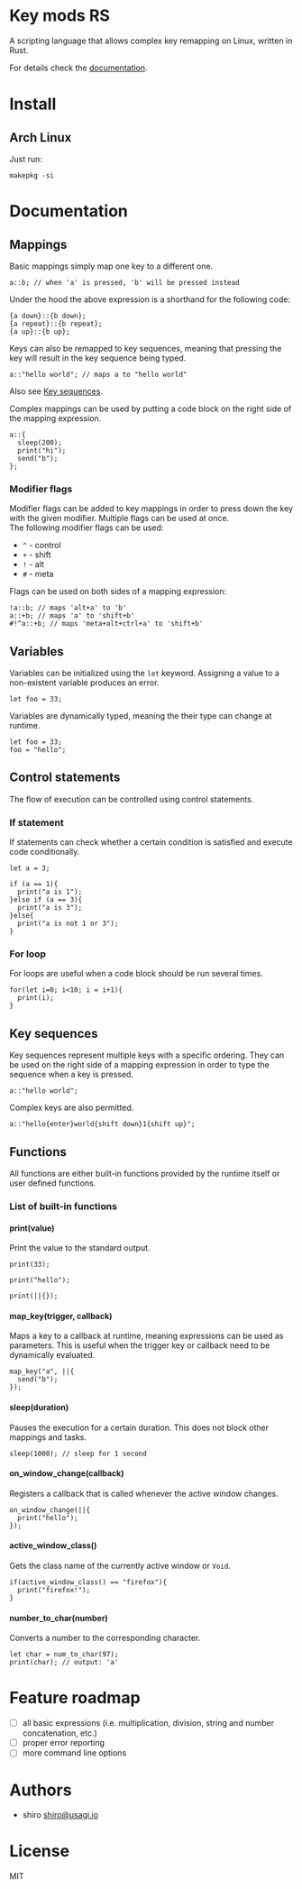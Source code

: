 # Key mods RS

A scripting language that allows complex key remapping on Linux, written in
Rust.

For details check the [documentation](#documentation).

# Install

## Arch Linux

Just run:

`makepkg -si`

# Documentation

## Mappings

Basic mappings simply map one key to a different one.

```.rust
a::b; // when 'a' is pressed, 'b' will be pressed instead
```

Under the hood the above expression is a shorthand for the following code:

```.rust
{a down}::{b down};
{a repeat}::{b repeat};
{a up}::{b up};
```

Keys can also be remapped to key sequences, meaning that pressing the key will
result in the key sequence being typed.

```.rust
a::"hello world"; // maps a to "hello world"
```

Also see [Key sequences](#key-sequences).

Complex mappings can be used by putting a code block on the right side of the
mapping expression.

```.rust
a::{
  sleep(200);
  print("hi");
  send("b");
};
```

### Modifier flags

Modifier flags can be added to key mappings in order to press down the key with
the given modifier. Multiple flags can be used at once.  
The following modifier flags can be used:

- `^` - control
- `+` - shift
- `!` - alt
- `#` - meta

Flags can be used on both sides of a mapping expression:

```.rust
!a::b; // maps 'alt+a' to 'b'
a::+b; // maps 'a' to 'shift+b'
#!^a::+b; // maps 'meta+alt+ctrl+a' to 'shift+b'
```

## Variables

Variables can be initialized using the `let` keyword. Assigning a value to a
non-existent variable produces an error.

```.rust
let foo = 33;
```

Variables are dynamically typed, meaning the their type can change at runtime.

```.rust
let foo = 33;
foo = "hello";
```

## Control statements

The flow of execution can be controlled using control statements.

### If statement

If statements can check whether a certain condition is satisfied and execute
code conditionally.

```.rust
let a = 3;

if (a == 1){
  print("a is 1");
}else if (a == 3){
  print("a is 3");
}else{
  print("a is not 1 or 3");
}
```

### For loop

For loops are useful when a code block should be run several times.

```.rust
for(let i=0; i<10; i = i+1){
  print(i);
}
```

## Key sequences

Key sequences represent multiple keys with a specific ordering. They can be
used on the right side of a mapping expression in order to type the sequence
when a key is pressed.

```.rust
a::"hello world";
```

Complex keys are also permitted.

```.rust
a::"hello{enter}world{shift down}1{shift up}";
```

## Functions

All functions are either built-in functions provided by the runtime itself or
user defined functions.

### List of built-in functions

#### print(value)

Print the value to the standard output.

```.rust
print(33);

print("hello");

print(||{});
```

#### map_key(trigger, callback)

Maps a key to a callback at runtime, meaning expressions can be used as
parameters. This is useful when the trigger key or callback need to be
dynamically evaluated.

```.rust
map_key("a", ||{
  send("b");
});
```

#### sleep(duration)

Pauses the execution for a certain duration. This does not block other mappings
and tasks.

```.rust
sleep(1000); // sleep for 1 second
```

#### on_window_change(callback)

Registers a callback that is called whenever the active window changes.

```.rust
on_window_change(||{
  print("hello");
});
```

#### active_window_class()

Gets the class name of the currently active window or `Void`.

```.rust
if(active_window_class() == "firefox"){
  print("firefox!");
}
```

#### number_to_char(number)

Converts a number to the corresponding character.

```.rust
let char = num_to_char(97);
print(char); // output: 'a'
```

# Feature roadmap

- [ ] all basic expressions (i.e. multiplication, division, string and number
      concatenation, etc.)
- [ ] proper error reporting
- [ ] more command line options

# Authors

- shiro <shiro@usagi.io>

# License

MIT
